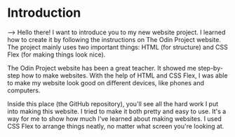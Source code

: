 # Introduction
--> Hello there! I want to introduce you to my new website project. I learned how to create it by following the instructions on The Odin Project website. The project mainly uses two important things: HTML (for structure) and CSS Flex (for making things look nice).

The Odin Project website has been a great teacher. It showed me step-by-step how to make websites. With the help of HTML and CSS Flex, I was able to make my website look good on different devices, like phones and computers.

Inside this place (the GitHub repository), you'll see all the hard work I put into making this website. I tried to make it both pretty and easy to use. It's a way for me to show how much I've learned about making websites. I used CSS Flex to arrange things neatly, no matter what screen you're looking at.






